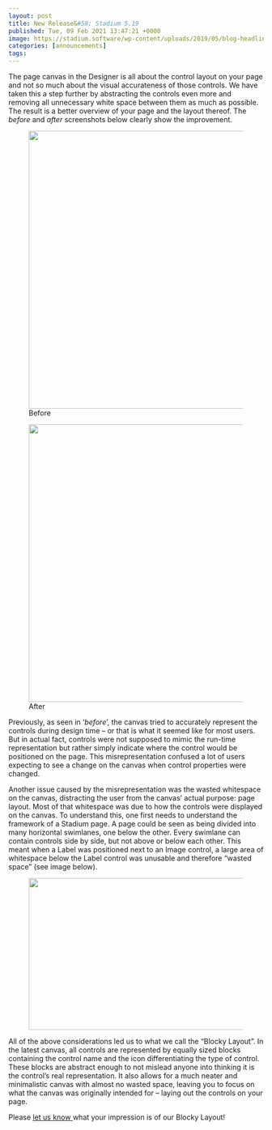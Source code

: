 ```yaml
---
layout: post
title: New Release&#58; Stadium 5.19
published: Tue, 09 Feb 2021 13:47:21 +0000
image: https://stadium.software/wp-content/uploads/2019/05/blog-headliners-03-650x350.jpg
categories: [announcements]
tags: 
---
```


<p>The page canvas in the Designer is all about the control layout on your page and not so much about the visual accurateness of those controls. We have taken this a step further by abstracting the controls even more and removing all unnecessary white space between them as much as possible. The result is a better overview of your page and the layout thereof. The <em>before</em> and <em>after</em> screenshots below clearly show the improvement.</p>



<figure class="wp-block-image size-large">
<img loading="lazy" width="1024" height="549" src="https://stadium.software/wp-content/uploads/2021/02/before-1024x549.png" alt="" class="wp-image-1786" srcset="https://stadium.software/wp-content/uploads/2021/02/before-1024x549.png 1024w, https://stadium.software/wp-content/uploads/2021/02/before-300x161.png 300w, https://stadium.software/wp-content/uploads/2021/02/before-768x412.png 768w, https://stadium.software/wp-content/uploads/2021/02/before-1536x824.png 1536w, https://stadium.software/wp-content/uploads/2021/02/before-650x349.png 650w, https://stadium.software/wp-content/uploads/2021/02/before.png 1920w" sizes="(max-width: 1024px) 100vw, 1024px"/>
<figcaption>Before</figcaption>
</figure>



<figure class="wp-block-image size-large">
<img loading="lazy" width="1024" height="549" src="https://stadium.software/wp-content/uploads/2021/02/after-1024x549.png" alt="" class="wp-image-1785" srcset="https://stadium.software/wp-content/uploads/2021/02/after-1024x549.png 1024w, https://stadium.software/wp-content/uploads/2021/02/after-300x161.png 300w, https://stadium.software/wp-content/uploads/2021/02/after-768x412.png 768w, https://stadium.software/wp-content/uploads/2021/02/after-1536x824.png 1536w, https://stadium.software/wp-content/uploads/2021/02/after-650x349.png 650w, https://stadium.software/wp-content/uploads/2021/02/after.png 1920w" sizes="(max-width: 1024px) 100vw, 1024px"/>
<figcaption>After</figcaption>
</figure>



<p>Previously, as seen in ‘<em>before</em>’, the canvas tried to accurately represent the controls during design time &#8211; or that is what it seemed like for most users. But in actual fact, controls were not supposed to mimic the run-time representation but rather simply indicate where the control would be positioned on the page. This misrepresentation confused a lot of users expecting to see a change on the canvas when control properties were changed.</p>



<p>Another issue caused by the misrepresentation was the wasted whitespace on the canvas, distracting the user from the canvas’ actual purpose: page layout. Most of that whitespace was due to how the controls were displayed on the canvas. To understand this, one first needs to understand the framework of a Stadium page. A page could be seen as being divided into many horizontal swimlanes, one below the other. Every swimlane can contain controls side by side, but not above or below each other. This meant when a Label was positioned next to an Image control, a large area of whitespace below the Label control was unusable and therefore “wasted space” (see image below).</p>



<figure class="wp-block-image size-large">
<img loading="lazy" width="1024" height="300" src="https://stadium.software/wp-content/uploads/2021/02/swimlanes-1024x300.png" alt="" class="wp-image-1787" srcset="https://stadium.software/wp-content/uploads/2021/02/swimlanes-1024x300.png 1024w, https://stadium.software/wp-content/uploads/2021/02/swimlanes-300x88.png 300w, https://stadium.software/wp-content/uploads/2021/02/swimlanes-768x225.png 768w, https://stadium.software/wp-content/uploads/2021/02/swimlanes-650x190.png 650w, https://stadium.software/wp-content/uploads/2021/02/swimlanes.png 1199w" sizes="(max-width: 1024px) 100vw, 1024px"/>
</figure>



<p>All of the above considerations led us to what we call the “Blocky Layout”. In the latest canvas, all controls are represented by equally sized blocks containing the control name and the icon differentiating the type of control. These blocks are abstract enough to not mislead anyone into thinking it is the control’s real representation. It also allows for a much neater and minimalistic canvas with almost no wasted space, leaving you to focus on what the canvas was originally intended for &#8211; laying out the controls on your page.</p>



<p>Please <a href="https://stadium.software/contact/">let us know </a>what your impression is of our Blocky Layout! </p>